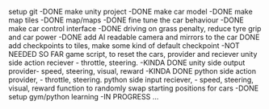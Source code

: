setup git -DONE
make unity project -DONE
make car model -DONE
make map tiles -DONE
map/maps -DONE
fine tune the car behaviour -DONE
make car control interface -DONE
driving on grass penalty, reduce tyre grip and car power -DONE
add AI readable camera and mirrors to the car DONE
add checkpoints to tiles, make some kind of default checkpoint -NOT NEEDED SO FAR
game script, to reset the cars, provider and reciever
unity side action reciever - throttle, steering. -KINDA DONE
unity side output provider- speed, steering, visual, reward -KINDA DONE
python side action provider, - throttle, steering.
python side input reciever, - speed, steering, visual, reward
function to randomly swap starting positions for cars -DONE
setup gym/python learning -IN PROGRESS
...
